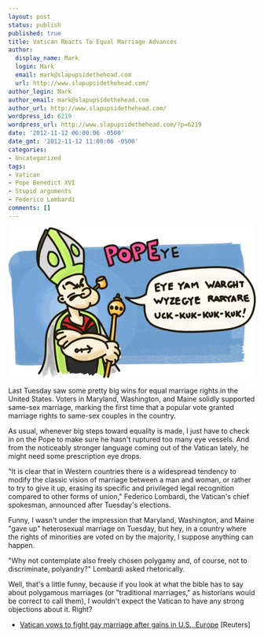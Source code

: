 ```yaml
---
layout: post
status: publish
published: true
title: Vatican Reacts To Equal Marriage Advances
author:
  display_name: Mark
  login: Mark
  email: mark@slapupsidethehead.com
  url: http://www.slapupsidethehead.com/
author_login: Mark
author_email: mark@slapupsidethehead.com
author_url: http://www.slapupsidethehead.com/
wordpress_id: 6219
wordpress_url: http://www.slapupsidethehead.com/?p=6219
date: '2012-11-12 06:00:06 -0500'
date_gmt: '2012-11-12 11:00:06 -0500'
categories:
- Uncategorized
tags:
- Vatican
- Pope Benedict XVI
- Stupid arguments
- Federico Lombardi
comments: []
---
```

![POPEye!](/wp-content/media/2012/11/pope-ye.jpg "Ruby slippers included.")

Last Tuesday saw some pretty big wins for equal marriage rights in the United States. Voters in Maryland, Washington, and Maine solidly supported same-sex marriage, marking the first time that a popular vote granted marriage rights to same-sex couples in the country.

As usual, whenever big steps toward equality is made, I just have to check in on the Pope to make sure he hasn't ruptured too many eye vessels. And from the noticeably stronger language coming out of the Vatican lately, he might need some prescription eye drops.

"It is clear that in Western countries there is a widespread tendency to modify the classic vision of marriage between a man and woman, or rather to try to give it up, erasing its specific and privileged legal recognition compared to other forms of union," Federico Lombardi, the Vatican's chief spokesman, announced after Tuesday's elections.

Funny, I wasn't under the impression that Maryland, Washington, and Maine "gave up" heterosexual marriage on Tuesday, but hey, in a country where the rights of minorities are voted on by the majority, I suppose anything can happen.

"Why not contemplate also freely chosen polygamy and, of course, not to discriminate, polyandry?" Lombardi asked rhetorically.

Well, that's a little funny, because if you look at what the bible has to say about polygamous marriages (or "traditional marriages," as historians would be correct to call them), I wouldn't expect the Vatican to have any strong objections about it. Right?

- [Vatican vows to fight gay marriage after gains in U.S., Europe](http://uk.reuters.com/article/2012/11/10/uk-vatican-gaymarriage-idUKBRE8A90HB20121110) [Reuters]
